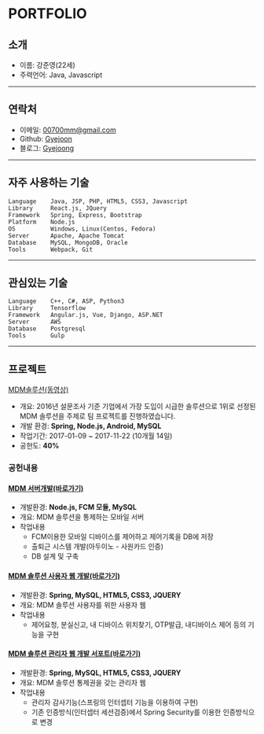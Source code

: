 # PORTFOLIO


## 소개

- 이름: 강준영(22세)
- 주력언어: Java, Javascript

- - -

## 연락처

- 이메일: [00700mm@gmail.com](mailto:00700mm@gmail.com)
- Github: [Gyejoon](https://github.com/Gyejoon)
- 블로그: [Gyejoong](http://gyejoong.ze.am)

- - -

## 자주 사용하는 기술
```
Language    Java, JSP, PHP, HTML5, CSS3, Javascript
Library     React.js, JQuery
Framework   Spring, Express, Bootstrap
Platform    Node.js
OS          Windows, Linux(Centos, Fedora)
Server      Apache, Apache Tomcat
Database    MySQL, MongoDB, Oracle
Tools       Webpack, Git
```
- - -

## 관심있는 기술
```
Language    C++, C#, ASP, Python3
Library     Tensorflow
Framework   Angular.js, Vue, Django, ASP.NET
Server      AWS
Database    Postgresql
Tools       Gulp
```
- - -

## 프로젝트

[MDM솔루션(동영상)](https://www.youtube.com/watch?v=Sd3DfFNZX-k)

- 개요: 2016년 설문조사 기준 기업에서 가장 도입이 시급한 솔루션으로 1위로 선정된
    MDM 솔루션을 주제로 팀 프로젝트를 진행하였습니다.
- 개발 환경: **Spring, Node.js, Android, MySQL**
- 작업기간: 2017-01-09 ~ 2017-11-22 (10개월 14일)
- 공헌도: **40%**


### 공헌내용

 #### [MDM 서버개발(바로가기)](https://github.com/Gyejoon/MDMProject)

 - 개발환경: **Node.js, FCM 모듈, MySQL**
 - 개요: MDM 솔루션을 통제하는 모바일 서버
 - 작업내용
   - FCM이용한 모바일 디바이스를 제어하고 제어기록을 DB에 저장
   - 출퇴근 시스템 개발(아두이노 - 사원카드 인증)
   - DB 설계 및 구축


 #### [MDM 솔루션 사용자 웹 개발(바로가기)](https://github.com/Gyejoon/TerrierUserWeb)

 - 개발환경: **Spring, MySQL, HTML5, CSS3, JQUERY**
 - 개요: MDM 솔루션 사용자를 위한 사용자 웹
 - 작업내용
   - 제어요청, 분실신고, 내 디바이스 위치찾기, OTP발급, 내디바이스 제어 등의 기능을 구현


 #### [MDM 솔루션 관리자 웹 개발 서포트(바로가기)](https://github.com/Gyejoon/Project)

 - 개발환경: **Spring, MySQL, HTML5, CSS3, JQUERY**
 - 개요: MDM 솔루션 통제권을 갖는 관리자 웹
 - 작업내용
   - 관리자 감사기능(스프링의 인터셉터 기능을 이용하여 구현)
   - 기존 인증방식(인터셉터 세션검증)에서 Spring Security를 이용한 인증방식으로 변경

